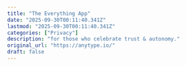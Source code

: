 ```yaml
---
title: "The Everything App"
date: "2025-09-30T00:11:40.341Z"
lastmod: "2025-09-30T00:11:40.341Z"
categories: ["Privacy"]
description: "for those who celebrate trust & autonomy."
original_url: "https://anytype.io/"
draft: false
---
```

